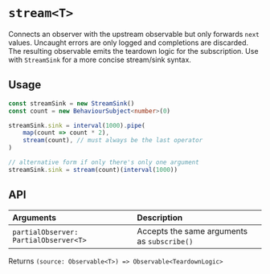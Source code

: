 # `stream<T>`

Connects an observer with the upstream observable but only forwards `next` values. Uncaught errors are only logged and completions are discarded.
The resulting observable emits the teardown logic for the subscription. Use with `StreamSink` for a more concise stream/sink syntax.

## Usage

```typescript
const streamSink = new StreamSink()
const count = new BehaviourSubject<number>(0)

streamSink.sink = interval(1000).pipe(
    map(count => count * 2),
    stream(count), // must always be the last operator
)

// alternative form if only there's only one argument
streamSink.sink = stream(count)(interval(1000))
```

## API

| Arguments                             | Description                                 |
| :------------------------------------ | :------------------------------------------ |
| `partialObserver: PartialObserver<T>` | Accepts the same arguments as `subscribe()` |

Returns `(source: Observable<T>) => Observable<TeardownLogic>`
